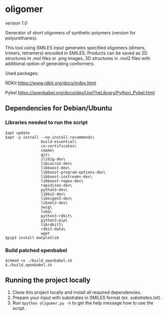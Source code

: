 # oligomer
*version 1.0*

Generator of short oligomers of synthetic polymers (version for polyurethanes).

This tool using SMILES input generates specified oligomers (dimers, trimers, tetramers) encoded in SMILES.
Products can be saved as 2D structures in .mol files or .png images, 3D structures in .mol2 files with additional option of generating conformers. 

Used packages:

RDKit https://www.rdkit.org/docs/index.html

Pybel https://openbabel.org/docs/dev/UseTheLibrary/Python_Pybel.html

## Dependencies for Debian/Ubuntu
### Libraries needed to run the script
```
$apt update
$apt -y install --no-install-recommends\
                build-essential\
                ca-certificates\
                cmake\
                git\
                zlib1g-dev\
                libcairo2-dev\
                libboost-dev\
                libboost-program-options-dev\
                libboost-iostreams-dev\
                libboost-regex-dev\
                rapidjson-dev\
                python3-dev\
                libbz2-dev\
                libeigen3-dev\
                libxml2-dev\
                swig\
                lzma\
                python3-rdkit\
                python3-pip\
                librdkit1\
                rdkit-data\
                wget
$pip3 install matplotlib
```
### Build patched openbabel
```
$chmod +x ./build_openbabel.sh
$./build_openbabel.sh
```
## Running the project locally
1. Clone this project locally and install all required dependencies.
2. Prepare your input with substrates in SMILES format (ex. *substrates.txt*).
3. Run ```$python oligomer.py -h``` to get the help message how to use the script. 
